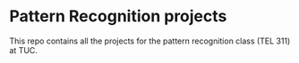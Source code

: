 # Pattern Recognition projects

This repo contains all the projects for the pattern recognition class (TEL 311) at TUC. 
